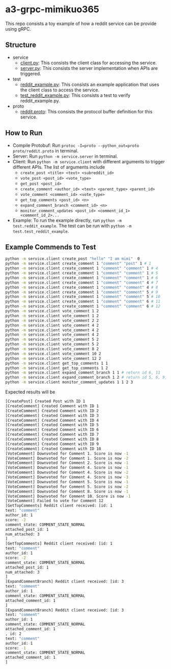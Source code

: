 # a3-grpc-mimikuo365

This repo consists a toy example of how a reddit service can be provide using gRPC.

## Structure

- service
  - [client.py](service/client.py): This consists the client class for accessing the service.
  - [server.py](service/server.py): This consists the server implementation when APIs are triggered.
- test
  - [reddit_example.py](test/reddit_example.py): This consists an example application that uses the client class to access the service.
  - [test_reddit_example.py](test/test_reddit_example.py): This consists a test to verify reddit_example.py.
- proto
  - [reddit.proto](proto/reddit.proto): This consists the protocol buffer definition for this service.

## How to Run

- Compile Protobuf: Run ```protoc -I=proto --python_out=proto proto/reddit.proto``` in terminal.
- Server: Run ```python -m service.server``` in terminal.
- Client: Run ```python -m service.client``` with different arguments to trigger different APIs. The list of arguments include
  - `create_post <title> <text> <subreddit_id>`
  - `vote_post <post_id> <vote_type>`
  - `get_post <post_id>`
  - `create_comment <author_id> <text> <parent_type> <parent_id>`
  - `vote_comment <comment_id> <vote_type>`
  - `get_top_comments <post_id> <n>`
  - `expand_comment_branch <comment_id> <n>`
  - `monitor_comment_updates <post_id> <comment_id_1> <comment_id_2>...`
- Example: To run the example directly, run `python -m test.reddit_example`. The test can be run with `python -m test.test_reddit_example`.

## Example Commends to Test

```bash
python -m service.client create_post "hello" "I am mimi"  0
python -m service.client create_comment 1 "comment" "post" 1 # 1
python -m service.client create_comment 1 "comment" "comment" 1 # 4
python -m service.client create_comment 1 "comment" "comment" 1 # 5
python -m service.client create_comment 1 "comment" "comment" 1 # 6
python -m service.client create_comment 1 "comment" "comment" 4 # 7
python -m service.client create_comment 1 "comment" "comment" 4 # 8
python -m service.client create_comment 1 "comment" "comment" 5 # 9
python -m service.client create_comment 1 "comment" "comment" 5 # 10
python -m service.client create_comment 1 "comment" "comment" 6 # 11
python -m service.client create_comment 1 "comment" "comment" 6 # 12
python -m service.client vote_comment 1 2
python -m service.client vote_comment 1 2
python -m service.client vote_comment 2 2
python -m service.client vote_comment 4 2
python -m service.client vote_comment 4 2
python -m service.client vote_comment 4 2
python -m service.client vote_comment 5 2
python -m service.client vote_comment 5 2
python -m service.client vote_comment 8 2
python -m service.client vote_comment 10 2
python -m service.client vote_comment 12 2
python -m service.client get_top_comments 1 1
python -m service.client get_top_comments 1 2
python -m service.client expand_comment_branch 1 1 # return id 6, 11
python -m service.client expand_comment_branch 1 2 # return id 5, 6, 9, 10, 11, 12
python -m service.client monitor_comment_updates 1 1 2 3
```

Expected results will be

```bash
[CreatePost] Created Post with ID 1
[CreateComment] Created Comment with ID 1
[CreateComment] Created Comment with ID 2
[CreateComment] Created Comment with ID 3
[CreateComment] Created Comment with ID 4
[CreateComment] Created Comment with ID 5
[CreateComment] Created Comment with ID 6
[CreateComment] Created Comment with ID 7
[CreateComment] Created Comment with ID 8
[CreateComment] Created Comment with ID 9
[CreateComment] Created Comment with ID 10
[VoteComment] Downvoted for Comment 1. Score is now -1
[VoteComment] Downvoted for Comment 1. Score is now -2
[VoteComment] Downvoted for Comment 2. Score is now -1
[VoteComment] Downvoted for Comment 4. Score is now -1
[VoteComment] Downvoted for Comment 4. Score is now -2
[VoteComment] Downvoted for Comment 4. Score is now -3
[VoteComment] Downvoted for Comment 5. Score is now -1
[VoteComment] Downvoted for Comment 5. Score is now -2
[VoteComment] Downvoted for Comment 8. Score is now -1
[VoteComment] Downvoted for Comment 10. Score is now -1
[VoteComment] Failed to vote for Comment 12
[GetTopComments] Reddit client received: [id: 1
text: "comment"
author_id: 1
score: -2
comment_state: COMMENT_STATE_NORMAL
attached_post_id: 1
num_attached: 3
]
[GetTopComments] Reddit client received: [id: 1
text: "comment"
author_id: 1
score: -2
comment_state: COMMENT_STATE_NORMAL
attached_post_id: 1
num_attached: 3
]
[ExpandCommentBranch] Reddit client received: [id: 3
text: "comment"
author_id: 1
comment_state: COMMENT_STATE_NORMAL
attached_comment_id: 1
]
[ExpandCommentBranch] Reddit client received: [id: 3
text: "comment"
author_id: 1
comment_state: COMMENT_STATE_NORMAL
attached_comment_id: 1
, id: 2
text: "comment"
author_id: 1
score: -1
comment_state: COMMENT_STATE_NORMAL
attached_comment_id: 1
]
```
